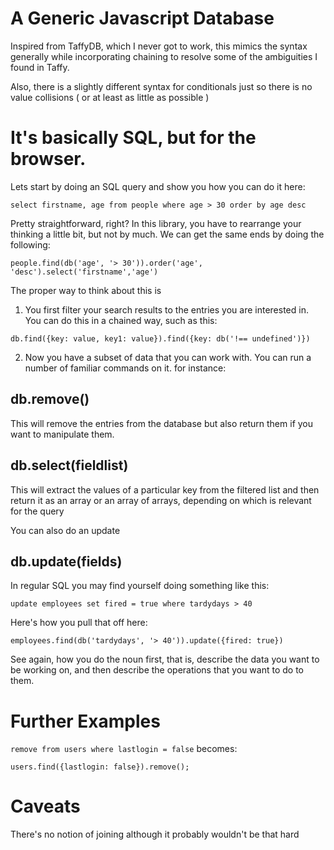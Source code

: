 # A Generic Javascript Database

Inspired from TaffyDB, which I never got to work, this mimics the syntax
generally while incorporating chaining to resolve some of the ambiguities
I found in Taffy.

Also, there is a slightly different syntax for conditionals just so
there is no value collisions ( or at least as little as possible )

# It's basically SQL, but for the browser.

Lets start by doing an SQL query and show you how you can do it here:

`select firstname, age from people where age > 30 order by age desc`

Pretty straightforward, right?  In this library, you have to rearrange
your thinking a little bit, but not by much.  We can get the same ends
by doing the following:

`people.find(db('age', '> 30')).order('age', 'desc').select('firstname','age')`

The proper way to think about this is

1. You first filter your search results to the entries you 
are interested in. You can do this in a chained way, such as this:

`db.find({key: value, key1: value}).find({key: db('!== undefined')})`

2. Now you have a subset of data that you can work with.  You can run
a number of familiar commands on it.  for instance:

## db.remove()
This will remove the entries from the database but also return them if
you want to manipulate them.

## db.select(fieldlist)
This will extract the values of a particular key from the filtered list
and then return it as an array or an array of arrays, depending on
which is relevant for the query

You can also do an update

## db.update(fields)
In regular SQL you may find yourself doing something like this:

`update employees set fired = true where tardydays > 40`

Here's how you pull that off here:

`employees.find(db('tardydays', '> 40')).update({fired: true})`

See again, how you do the noun first, that is, describe the data you
want to be working on, and then describe the operations that you want
to do to them.

# Further Examples
`remove from users where lastlogin = false`
becomes:

`users.find({lastlogin: false}).remove();`

# Caveats
There's no notion of joining although it probably wouldn't be that hard
